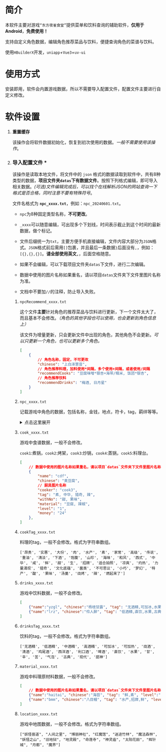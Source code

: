 # 简介

本软件主要对游戏`“东方夜雀食堂”`提供菜单和饮料查询的辅助软件，**仅用于Android**，**免费使用！**

支持自定义角色数据，编辑角色推荐菜品与饮料，便捷查询角色的菜谱与饮料。

使用`HBuilderX`开发，`uniapp`+`Vue3`+`uv-ui`

# 使用方式

安装即用，软件会内置游戏数据，所以不需要导入配置文件，配置文件主要进行自定义修改。

# 软件设置

1.   **重置缓存**

     该操作会将软件数据初始化，恢复到初次使用的数据。*一般不需要使用该操作*。

2.   ### 导入配置文件 *

     该操作是读取本地文件，将文件中的 `json` 格式的数据读取到软件中，共有8种类型的数据，**项目文件夹`datas`下有数据文件**。按照下列格式编辑，即可导入相关数据。*(可选)文件编辑完成后，可以找个在线解析JSON的网站查询一下格式是否合格，同时注意不要有特殊符号*。

     文件名格式为 **`npc_xxxx.txt`**，例如：`npc_20240601.txt`。

     *   `npc`为8种固定类型名称，**不可更改**。

     *   `_xxxx`可以随意编辑，可出现多个下划线，时间表示截止到这个时间的最新数据，做个标记。

     *   文件后缀统一为`txt`，主要方便手机直接编辑，文件内容大部分为`JSON`格式。`JSON`格式前后需用`[]`包裹，并且最后一条数据`}`后面没有`,`，例如：`[{},{},{}]`。**请全部使用英文`,`**，后面空格随意。

     *   如果不会编辑，可以下载项目文件夹`datas`下文件，进行二次编辑。

     *   数据中使用的图片名称如果重名，请以项目`datas`文件夹下文件里图片名称为准。

     *   文档中不要加`//`的注释，防止导入失败。

         

     1.   `npcRecommend_xxxx.txt`

          这个文件**主要**针对角色的推荐菜品与饮料进行更新，下一个文件太大了，而且基本不会修改。*（角色的其他字段也可以使用，也会更新到角色信息上）*

          该文件为增量更新，只会更新文件中出现的角色，其他角色不会更新。*可以只更新一个角色，也可以更新多个角色。*
     
          ```json
          [
              {
                  // 角色名称，固定，不可更改
                  "chinese": "上白泽慧音",
                  // 角色推荐料理，加料使用*间隔，多个使用+间隔，或者使用/间隔
                  "recommendCooks": "豆腐味噌*银杏+海带/糯米, 饭团*银杏",
                  // 角色推荐饮料
                  "recommendDrinks": "梅酒, 日月星"
              }
          ]
          ```

     2.   `npc_xxxx.txt`

          记载游戏中角色的数据，包括名称，金钱，地点，符卡，tag，羁绊等等。
     
          <details>
              <summary>点击这里展开</summary>
              <pre><code class="language-cpp">[
          	{
          		// 使用的图片名称，有重名时，与项目文件里保持一致
          		"name": "sbzhy",
          		// 角色名称
          		"chinese": "上白泽慧音",
          		// 角色介绍，暂时没用上
          		"info": "",
          		// 角色喜好tag
          		"tag": "中华, 素, 家常, 文化底蕴, 清淡, 和风, 流行喜爱",
          		// 角色厌恶tag
          		"noTag": "重油, 大份, 咸, 流行•厌恶",
          		// 角色喜好饮料tag
          		"drinks": "烧酒, 清酒, 利口酒",
          		// 角色持有金钱
          		"money": "400 - 800",
          		// 角色推荐料理，加料使用*间隔，多个使用+间隔，或者使用/间隔
          		"recommendCooks": "豆腐味噌*银杏+海带/糯米, 饭团*银杏",
          		// 角色推荐饮料
          		"recommendDrinks": "日月星",
          		// 角色奖励符卡
          		"rewardCard": {
          			// 角色奖励符卡名称
          			"name": "国符「三种神器」",
          			// 角色奖励符卡具体介绍，换行使用\n
          			"effect": "三种神器·剑\n随机获得两种蔬菜。\n三种神器·镜\n接下来的15s内, 料理不会消耗任何材料。\n三种神器·玉\n打开心灵之锁, 随机解锁一名未完全解锁全部喜好的稀客的一个信息。\n三种神器·乡\n对你的店大加好评的慧音老师使用特报宣传你的店铺, 吸引了大量居民前来就餐。\n--三种神器有四件不是常识吗？"
          		},
          		// 角色惩罚符卡
          		"punishCard": {
          			// 角色惩罚符卡名称
          			"name": "国符「秘笈·头槌」",
          			// 角色惩罚符卡具体介绍，换行使用\n
          			"effect": "吃我头槌哒！被慧音老师的头槌击中将会眩晕20秒。上下左右乱打可以快速恢复。"
          		},
          		// 角色羁绊
          		"friendship": [{
          				// 角色羁绊升到对应等级
          				"name": "2",
          				// 角色羁绊升到对应等级前置条件
          				"condition": "交付10份露水",
          				// 角色羁绊升到对应等级晋升条件或奖励
          				"task": "在营业中请上白泽慧音品尝诗礼银杏"
          			},
          			{
          				"name": "3",
          				"condition": "",
          				"task": "香炸蝉蜕"
          			},
          			{
          				"name": "4",
          				"condition": "",
          				"task": "香炸蝉蜕"
          			},
          			{
          				"name": "5",
          				"condition": "",
          				"task": "香炸蝉蜕"
          			}
                  ],
                  // 角色出没地点
                  "location": "人间之里, 魔法森林, 命莲寺"
              }
          ]</code></pre>
          </details>

     3.   `cook_xxxx.txt`

          游戏中食谱数据，一般不会修改。

          `cook1`:煮锅，`cook2`:烤架，`cook3`:炒锅，`cook4`:蒸锅，`cook5`:料理台。
     
          ```json
          [
              // 数据中使用的图片名称如果重名，请以项目`datas`文件夹下文件里图片名称为准。
              {
                  "name": "cdf",
                  "chinese": "臭豆腐",
                  // 厨具图片名称
                  "cooker": "cook3",
                  "tag": "素, 中华, 猎奇, 辣",
                  "withNo": "甜, 果味",
                  "material": "豆腐, 辣椒",
                  "level": "1",
                  "money": "24"
              },
          ]

     4.   `cookTag_xxxx.txt`

          料理的tag，一般不会修改。格式为字符串数组。
     
          ```
          ['昂贵', '实惠', '大份', '肉', '水产', '素', '家常', '高级', '传说', '重油', '清淡', '下酒', '饱腹', '山珍', '海味', '和风', '西式', '中华', '咸', '鲜', '甜', '生', '招牌', '适合拍照', '凉爽', '灼热', '力量涌现', '猎奇', '文化底蕴', '菌类', '不可思议', '小巧', '梦幻', '特产', '酸', '果味', '汤羹', '烧烤', '辣', '燃起来了']

     5.   `drinks_xxxx.txt`

          游戏中饮料数据，一般不会修改。
     
          ```json
          [
              {"name":"yzgl", "chinese":"杨枝甘露", "tag": "无酒精,可加冰,水果", "level":"2", "money": "50"},
              {"name":"lrz", "chinese":"伶人醉", "tag": "低酒精,直饮,水果,古典,甘", "level":"3", "money": "100"}
          ]
          ```

     6.   `drinksTag_xxxx.txt`

          饮料的tag，一般不会修改。格式为字符串数组。
     
          ```
          ['无酒精', '低酒精', '中酒精', '高酒精', '可加冰', '可加热', '烧酒', '清酒', '鸡尾酒', '西洋酒', '利口酒', '啤酒', '直饮', '水果', '甘', '辛', '苦', '气泡', '古典', '现代', '提神']
          ```

     7.   `material_xxxx.txt`

          游戏中料理原材料数据，一般不会修改。
     
          ```json
          [
              // 数据中使用的图片名称如果重名，请以项目`datas`文件夹下文件里图片名称为准。
              {"name":"haitai", "chinese":"海苔", "tag": "鲜,素", "level":"1", "money": "3"},
              {"name":"bmm", "chinese":"八目鳗", "tag": "水产,招牌,鲜", "level":"2", "money": "14"}
          ]
          ```

     8.   `location_xxxx.txt`

          游戏中地图数据，一般不会修改。格式为字符串数组。
     
          ```
          ["妖怪兽道", "人间之里", "博丽神社", "红魔馆", "迷途竹林", "魔法森林", "妖怪之山", "旧地狱", "地灵殿", "命莲寺", "神灵庙", "太阳花田", "辉针城", "月都", "魔界"]
          ```
     
          